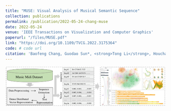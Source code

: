 ```yaml
---
title: "MUSE: Visual Analysis of Musical Semantic Sequence"
collection: publications
permalink: /publication/2022-05-24-chang-muse
date: 2022-05-24
venue: 'IEEE Transactions on Visualization and Computer Graphics'
paperurl: "/files/MUSE.pdf"
link: "https://doi.org/10.1109/TVCG.2022.3175364"
code: # code url
citation: 'Baofeng Chang, Guodao Sun*, <strong>Tong Li</strong>, Houchao Huang, Ronghua Liang. <i> IEEE Transactions on Visualization and Computer Graphics, 2022. </i>'
---
```


<img src="/images/MUSE.png" />
